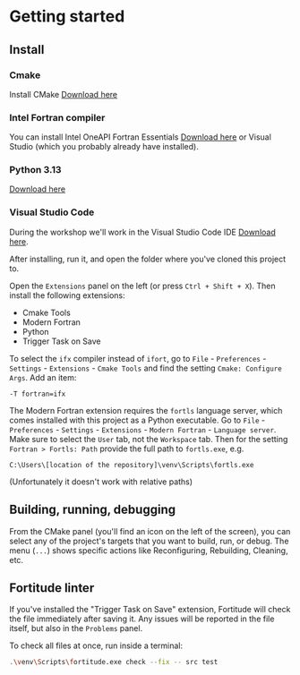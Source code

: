 # Getting started

## Install

### Cmake

Install CMake [Download here](https://cmake.org/download/)

### Intel Fortran compiler

You can install Intel OneAPI Fortran Essentials [Download here](https://www.intel.com/content/www/us/en/developer/tools/oneapi/fortran-compiler-download.html) or Visual Studio (which you probably already have installed).

### Python 3.13

[Download here](https://www.python.org/downloads/)

### Visual Studio Code

During the workshop we'll work in the Visual Studio Code IDE [Download here](https://code.visualstudio.com/download). 

After installing, run it, and open the folder where you've cloned this project to.

Open the `Extensions` panel on the left (or press `Ctrl + Shift + X`). Then install the following extensions:

- Cmake Tools
- Modern Fortran
- Python
- Trigger Task on Save

To select the `ifx` compiler instead of `ifort`, go to `File` - `Preferences` - `Settings` - `Extensions` - `Cmake Tools` and find the setting `Cmake: Configure Args`. Add an item:

```
-T fortran=ifx
```

The Modern Fortran extension requires the `fortls` language server, which comes installed with this project as a Python executable. Go to `File` - `Preferences` - `Settings` - `Extensions` - `Modern Fortran` - `Language server`. Make sure to select the `User` tab, not the `Workspace` tab. Then for the setting `Fortran > Fortls: Path` provide the full path to `fortls.exe`, e.g.

```
C:\Users\[location of the repository]\venv\Scripts\fortls.exe
```

(Unfortunately it doesn't work with relative paths)

## Building, running, debugging

From the CMake panel (you'll find an icon on the left of the screen), you can select any of the project's targets that you want to build, run, or debug. The menu (`...`) shows specific actions like Reconfiguring, Rebuilding, Cleaning, etc.

## Fortitude linter

If you've installed the "Trigger Task on Save" extension, Fortitude will check the file immediately after saving it. Any issues will be reported in the file itself, but also in the `Problems` panel.

To check all files at once, run inside a terminal:

```bash
.\venv\Scripts\fortitude.exe check --fix -- src test
```
